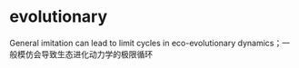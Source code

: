 # evolutionary
General imitation can lead to limit cycles in eco-evolutionary dynamics；一般模仿会导致生态进化动力学的极限循环
